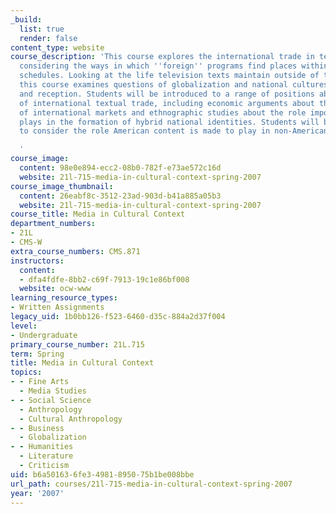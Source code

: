 ```yaml
---
_build:
  list: true
  render: false
content_type: website
course_description: 'This course explores the international trade in television text,
  considering the ways in which ''foreign'' programs find places within ''domestic''
  schedules. Looking at the life television texts maintain outside of their home market,
  this course examines questions of globalization and national cultures of production
  and reception. Students will be introduced to a range of positions about the nature
  of international textual trade, including economic arguments about the structuring
  of international markets and ethnographic studies about the role imported content
  plays in the formation of hybrid national identities. Students will be encouraged
  to consider the role American content is made to play in non-American markets.

  '
course_image:
  content: 98e0e894-ecc2-08b0-782f-e73ae572c16d
  website: 21l-715-media-in-cultural-context-spring-2007
course_image_thumbnail:
  content: 26eabf8c-3512-23ad-903d-b41a885a05b3
  website: 21l-715-media-in-cultural-context-spring-2007
course_title: Media in Cultural Context
department_numbers:
- 21L
- CMS-W
extra_course_numbers: CMS.871
instructors:
  content:
  - dfa4fdfe-8bb2-c69f-7913-19c1e86bf008
  website: ocw-www
learning_resource_types:
- Written Assignments
legacy_uid: 1b0bb126-f523-6460-d35c-884a2d37f004
level:
- Undergraduate
primary_course_number: 21L.715
term: Spring
title: Media in Cultural Context
topics:
- - Fine Arts
  - Media Studies
- - Social Science
  - Anthropology
  - Cultural Anthropology
- - Business
  - Globalization
- - Humanities
  - Literature
  - Criticism
uid: b6a50163-6fe3-4981-8950-75b1be008bbe
url_path: courses/21l-715-media-in-cultural-context-spring-2007
year: '2007'
---
```


